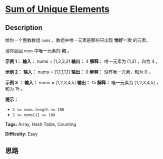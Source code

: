# [Sum of Unique Elements][title]

## Description

给你一个整数数组 `nums` 。数组中唯一元素是那些只出现 **恰好一次** 的元素。

请你返回 `nums` 中唯一元素的 **和** 。

**示例 1：**
            **输入：** nums = [1,2,3,2]    **输出：** 4    **解释：** 唯一元素为 [1,3] ，和为 4 。    

**示例 2：**
            **输入：** nums = [1,1,1,1,1]    **输出：** 0    **解释：** 没有唯一元素，和为 0 。    

**示例 3 ：**
            **输入：** nums = [1,2,3,4,5]    **输出：** 15    **解释：** 唯一元素为 [1,2,3,4,5] ，和为 15 。    

**提示：**

  * `1 <= nums.length <= 100`
  * `1 <= nums[i] <= 100`


**Tags:** Array, Hash Table, Counting

**Difficulty:** Easy

## 思路

[title]: https://leetcode-cn.com/problems/sum-of-unique-elements
